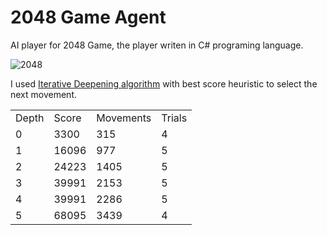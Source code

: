 # 2048 Game Agent

AI player for 2048 Game, the player writen in C# programing language.

![2048](https://user-images.githubusercontent.com/8437989/32567805-12a394ec-c4c5-11e7-8893-aed7550b97d6.PNG)


I used <a href="https://en.wikipedia.org/wiki/Iterative_deepening_depth-first_search">Iterative Deepening algorithm</a> with best score heuristic to select the next movement.

<table>
    <tr>
        <td>Depth</td>
        <td>Score</td>
        <td>Movements</td>
        <td>Trials</td>
    </tr>
    <tr>
        <td>0</td>
        <td>3300</td>
        <td>315</td>
        <td>4</td>
    </tr>
    <tr>
        <td>1</td>
        <td>16096</td>
        <td>977</td>
        <td>5</td>
    </tr>
   <tr>
        <td>2</td>
        <td>24223</td>
        <td>1405</td>
        <td>5</td>
    </tr>
    <tr>
        <td>3</td>
        <td>39991</td>
        <td>2153</td>
        <td>5</td>
    </tr>
    <tr>
        <td>4</td>
        <td>39991</td>
        <td>2286</td>
        <td>5</td>
    </tr>
    <tr>
        <td>5</td>
        <td>68095</td>
        <td>3439</td>
        <td>4</td>
    </tr>
</table>
